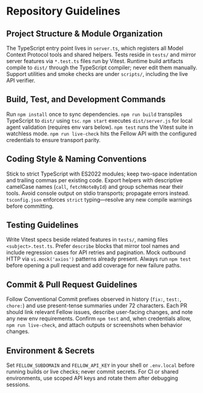 # Repository Guidelines

## Project Structure & Module Organization
The TypeScript entry point lives in `server.ts`, which registers all Model Context Protocol tools and shared helpers. Tests reside in `tests/` and mirror server features via `*.test.ts` files run by Vitest. Runtime build artifacts compile to `dist/` through the TypeScript compiler; never edit them manually. Support utilities and smoke checks are under `scripts/`, including the live API verifier.

## Build, Test, and Development Commands
Run `npm install` once to sync dependencies. `npm run build` transpiles TypeScript to `dist/` using `tsc`. `npm start` executes `dist/server.js` for local agent validation (requires env vars below). `npm test` runs the Vitest suite in watchless mode. `npm run live-check` hits the Fellow API with the configured credentials to ensure transport parity.

## Coding Style & Naming Conventions
Stick to strict TypeScript with ES2022 modules; keep two-space indentation and trailing commas per existing code. Export helpers with descriptive camelCase names (`call`, `fetchNoteById`) and group schemas near their tools. Avoid console output on stdio transports; propagate errors instead. `tsconfig.json` enforces `strict` typing—resolve any new compile warnings before committing.

## Testing Guidelines
Write Vitest specs beside related features in `tests/`, naming files `<subject>.test.ts`. Prefer `describe` blocks that mirror tool names and include regression cases for API retries and pagination. Mock outbound HTTP via `vi.mock('axios')` patterns already present. Always run `npm test` before opening a pull request and add coverage for new failure paths.

## Commit & Pull Request Guidelines
Follow Conventional Commit prefixes observed in history (`fix:`, `test:`, `chore:`) and use present-tense summaries under 72 characters. Each PR should link relevant Fellow issues, describe user-facing changes, and note any new env requirements. Confirm `npm test` and, when credentials allow, `npm run live-check`, and attach outputs or screenshots when behavior changes.

## Environment & Secrets
Set `FELLOW_SUBDOMAIN` and `FELLOW_API_KEY` in your shell or `.env.local` before running builds or live checks; never commit secrets. For CI or shared environments, use scoped API keys and rotate them after debugging sessions.
